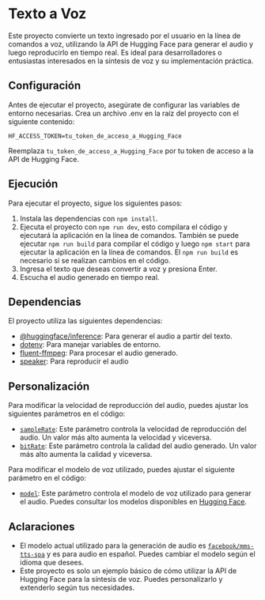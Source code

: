 # Texto a Voz
Este proyecto convierte un texto ingresado por el usuario en la línea de comandos a voz, utilizando la API de Hugging Face para generar el audio y luego reproducirlo en tiempo real. Es ideal para desarrolladores o entusiastas interesados en la síntesis de voz y su implementación práctica.

## Configuración
Antes de ejecutar el proyecto, asegúrate de configurar las variables de entorno necesarias. Crea un archivo .env en la raíz del proyecto con el siguiente contenido:
```
HF_ACCESS_TOKEN=tu_token_de_acceso_a_Hugging_Face
```
Reemplaza `tu_token_de_acceso_a_Hugging_Face` por tu token de acceso a la API de Hugging Face.

## Ejecución
Para ejecutar el proyecto, sigue los siguientes pasos:
1. Instala las dependencias con `npm install`.  
2. Ejecuta el proyecto con `npm run dev`, esto compilara el código y ejecutará la aplicación en la línea de comandos. También se puede ejecutar `npm run build` para compilar el código y luego `npm start` para ejecutar la aplicación en la línea de comandos. El `npm run build` es necesario si se realizan cambios en el código.
3. Ingresa el texto que deseas convertir a voz y presiona Enter.
4. Escucha el audio generado en tiempo real.

## Dependencias
El proyecto utiliza las siguientes dependencias:
- [@huggingface/inference](https://www.npmjs.com/package/@huggingface/inference): Para generar el audio a partir del texto.
- [dotenv](https://www.npmjs.com/package/dotenv): Para manejar variables de entorno.
- [fluent-ffmpeg](https://www.npmjs.com/package/fluent-ffmpeg): Para procesar el audio generado.
- [speaker](https://www.npmjs.com/package/speaker): Para reproducir el audio

## Personalización
Para modificar la velocidad de reproducción del audio, puedes ajustar los siguientes parámetros en el código:
- [`sampleRate`](./src/audio.service.ts): Este parámetro controla la velocidad de reproducción del audio. Un valor más alto aumenta la velocidad y viceversa.
- [`bitRate`](./src/textToSpeech.service.ts): Este parámetro controla la calidad del audio generado. Un valor más alto aumenta la calidad y viceversa.

Para modificar el modelo de voz utilizado, puedes ajustar el siguiente parámetro en el código:
- [`model`](./src/audio.service.ts): Este parámetro controla el modelo de voz utilizado para generar el audio. Puedes consultar los modelos disponibles en [Hugging Face](https://huggingface.co/models?pipeline_tag=text-to-speech&sort=downloads).

## Aclaraciones
- El modelo actual utilizado para la generación de audio es [`facebook/mms-tts-spa`](https://huggingface.co/facebook/mms-tts-spa) y es para audio en español. Puedes cambiar el modelo según el idioma que desees.
- Este proyecto es solo un ejemplo básico de cómo utilizar la API de Hugging Face para la síntesis de voz. Puedes personalizarlo y extenderlo según tus necesidades.